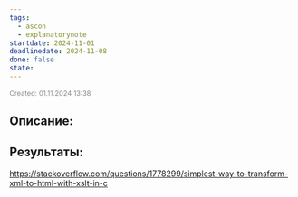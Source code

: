 ```yaml
---
tags:
  - ascon
  - explanatorynote
startdate: 2024-11-01
deadlinedate: 2024-11-08
done: false
state:
---
```

<span style="font-size:12px; color:#888888;">Created: 01.11.2024 13:38</span>

## Описание:


## Результаты:

https://stackoverflow.com/questions/1778299/simplest-way-to-transform-xml-to-html-with-xslt-in-c

